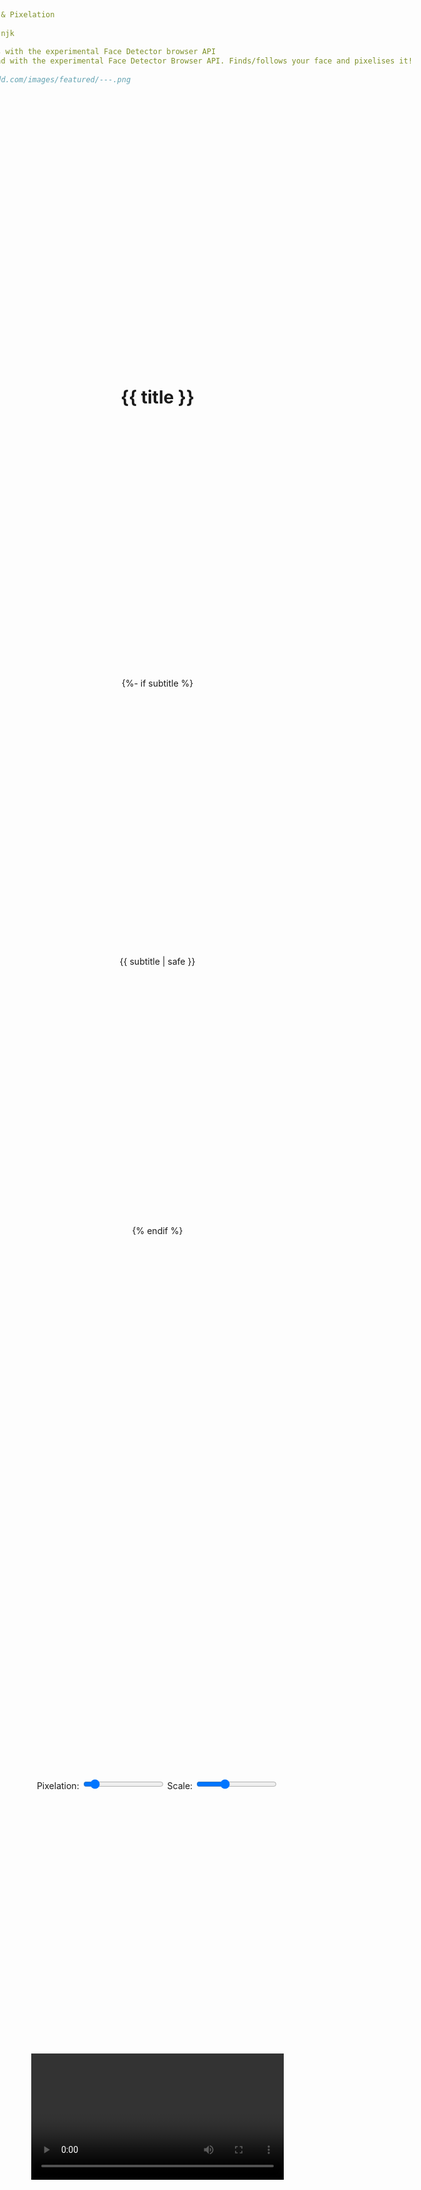 ```yaml
---
title: Face Detection & Pixelation
# subtitle:
layout: layouts/blank.njk
date: 2021-01-02
meta: Pixelising faces with the experimental Face Detector browser API
excerpt: Playing around with the experimental Face Detector Browser API. Finds/follows your face and pixelises it!
tags: funstuff
# img: https://jessbudd.com/images/featured/---.png
draft: true
---
```


<h1>{{ title }}</h1>

{%- if subtitle %}<p class='subtitle'>{{ subtitle | safe }}</p>{% endif %}

<div class="fail">
    <p>Hi there 👋</p>
    <p>I've been playing with Chrome's experimental Face Detector API, which is what this face detector pixelizor thingo uses.</p>
    <p> Unfortunately, it's only available behind a feature flag in Chrome on MacOS, Windows 10 and Android at the moment.</p> 
    <p>If you want to see what I've been playing around with, load up Chrome and visit <a href="chrome://flags/#enable-experimental-web-platform-features">chrome://flags/#enable-experimental-web-platform-features</a>.</p>
    <p> Then set the "experimental-web-platform-features" flag to enabled.
    </p>
    <p>(You'll also need to allow camera permissions when prompted.)</p>
</div>

<div class="controls">
    <label for="SIZE">
    Pixelation:
        <input name="SIZE" type="range" min="5" max="105" value="10" step="10">
    </label>
    <label for="SCALE">
    Scale:
        <input name="SCALE" type="range" min="0.3" max="3.3" value="1.4" step="1">
    </label>
</div>
<div class="fail2">
    <p>This page requires permission to use your camera.</p>
    <p>Don't worry - it won't record, store or transmit any video - this is just for fun!</p>
    <p>You can enable camera permissions (for this domain only) by clicking on the video icon in the right hand side of the address bar.</p> 
    <p>After accepting permssions, refresh the page and Bob's your uncle!</p> 
</div>
<div class="wrap">
    <video class="webcam" width="1080"></video>
    <canvas class="video"></canvas>
    <canvas class="face"></canvas>
  </div>

<script>
// The face detection does not work on all browsers and operating systems.
// If you are getting a `Face detection service unavailable` error or similar,
// it's possible that it won't work for you at the moment.

const failMessage = document.querySelector('.fail');
const wrap = document.querySelector('.wrap');
const video = document.querySelector('.webcam');
const canvas = document.querySelector('.video');
const ctx = canvas.getContext('2d');
const faceCanvas = document.querySelector('.face');
const faceCtx = faceCanvas.getContext('2d');
const optionControls = document.querySelectorAll('.controls input[type="range"');

const options = {
    SIZE: 15,
    SCALE: 1.4,
}

// check if faceDetector is supported
// if not supported, show fail message
if (!window.FaceDetector) {
    const controls = document.querySelector('.controls');
    failMessage.style.display = "block";
    wrap.style.display = "none";
    controls.style.display = "none";
    video.style.display = "none";
    console.log("FaceDetector API not available");
}

function errorMessage() {
    const failMessage2 = document.querySelector('.fail2');
    failMessage2.style.display = "block";
}

const faceDetector = new window.FaceDetector();

function handleInput(event) {
    // destructured because variable name is same as key
   const { value, name } = event.target;   
   options[name] = value; 
}
optionControls.forEach( input => input.addEventListener('input', handleInput))

// populate the users video
async function populateVideo() {
    const stream = await navigator.mediaDevices.getUserMedia({
        video: {
            width: 1080,
            height: 620,
        }
    });
    // success
    video.srcObject = stream;
    await video.play();
    // size the canvases to be same size as video
    canvas.width = video.videoWidth;
    canvas.height = video.videoHeight;
    faceCanvas.width = video.videoWidth;
    faceCanvas.height = video.videoHeight;
}

async function detect() {
    const faces = await faceDetector.detect(video);
    // console.log(faces);
    // ask browser when next animation frame is
    // and tell it to run detect for us
    faces.forEach(drawFace);
    faces.forEach(censor);
    requestAnimationFrame(detect);
}

function drawFace(face) {
    // destructured because variable name is same as object key
    const { width, height, left, top } = face.boundingBox;
    // clear the previous canvas image
    ctx.clearRect(0,0, canvas.width, canvas.height);
    ctx.strokeStyle = '#583ca0';
    ctx.lineWidth = 1;
    ctx.strokeRect(left, top, width, height);
    // wrapped in curly braces to log as object with key/value pair
    // works because property and variable name is same
    // console.log({ width, height, left, top })
}

// destructured takes boundingBox and renames it face
function censor({ boundingBox: face}) {
    faceCtx.imageSmoothEnabled = false;
    // clear the previous canvas image
    faceCtx.clearRect(0,0, faceCanvas.width, faceCanvas.height);
    // draw the small face
    faceCtx.drawImage(
        // 5 source args (draw data out)
        video, // where does source come from?
        face.x, // where to start source pull fomr?
        face.y,
        face.width,
        face.height,
        // 4 draw args (putting data back)
        face.x, // where should we start drawing?
        face.y,
        options.SIZE,
        options.SIZE,
    );
    // take small face, blow it up to normal size and draw back
    const width = face.width * options.SCALE;
    const height = face.height * options.SCALE;
    faceCtx.drawImage(
        faceCanvas, // source
        face.x, // where do we start the source pull?
        face.y,
        options.SIZE,
        options.SIZE,
        // drawing args
        face.x - (width - face.width) / 2,
        face.y - (height - face.height) / 2,
        width,
        height,
    );
    // console.log(face);
}

populateVideo().then(detect).catch(e => {
    errorMessage();
    console.error("Boo, Face Detection failed: " + e);
});



</script>

<style>
body {
    min-height: 100vh;
    display: grid;
    align-items: center;
    justify-items: center;
      margin: 0;
}

.container {
  text-align: center;
  margin: 2% auto 0;
      display: grid;
    align-items: center;
    justify-items: center;
}
.fail,
.fail2 {
    margin-top: 2% auto;
    display: none;
    text-align: left;
    max-width: 40em;
}
.fail2 {
    border: #00ffd2 1px solid;
    padding: 10px 20px;
    margin: 20px;
}
.fail2 p {
    color: #00ffd2;

}
* {
    box-sizing: border-box;
}
.wrap {
    position: relative;
    display: grid;
    justify-content: center;
    align-items: center;
}
.wrap>* {
    grid-column: 1;
    grid-row: 1;
}
.controls {
    margin: 40px 0 20px;
}
.face {
    position: absolute;
}
video,
canvas {
    max-width: 100%;
}
</style>
